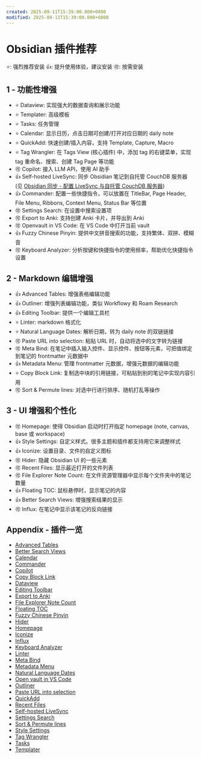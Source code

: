 ```yaml
---
created: 2025-09-11T15:39:00.000+0800
modified: 2025-09-11T15:39:00.000+0800
---
```


# Obsidian 插件推荐

⭐: 强烈推荐安装
👍: 提升使用体验，建议安装
🉑: 按需安装

## 1 - 功能性增强

+ ⭐ Dataview: 实现强大的数据查询和展示功能
+ ⭐ Templater: 高级模板
+ ⭐ Tasks: 任务管理
+ ⭐ Calendar: 显示日历，点击日期可创建/打开对应日期的 daily note
+ ⭐ QuickAdd: 快速创建/插入内容，支持 Template, Capture, Macro
+ ⭐ Tag Wrangler: 在 Tags View (核心插件) 中，添加 tag 的右键菜单，实现 tag 重命名、搜索、创建 Tag Page 等功能
+ 🉑 Copilot: 接入 LLM API，使用 AI 助手
+ 👍 Self-hosted LiveSync: 同步 Obsidian 笔记到自托管 CouchDB 服务器 (见 [Obsidian 同步 - 配置 LiveSync 与自托管 CouchDB 服务器](./Obsidian%20同步%20-%20配置%20LiveSync%20与自托管%20CouchDB%20服务器.md))
+ 👍 Commander: 配置一些快捷指令，可以放置在 TitleBar, Page Header, File Menu, Ribbons, Context Menu, Status Bar 等位置
+ 🉑 Settings Search: 在设置中搜索设置项
+ 🉑 Export to Anki: 支持创建 Anki 卡片，并导出到 Anki
+ 🉑 Openvault in VS Code: 在 VS Code 中打开当前 vault
+ 👍 Fuzzy Chinese Pinyin: 提供中文拼音搜索的功能，支持繁体、双拼、模糊音
+ 🉑 Keyboard Analyzer: 分析按键和快捷指令的使用频率，帮助优化快捷指令设置

## 2 - Markdown 编辑增强

+ 👍 Advanced Tables: 增强表格编辑功能
+ 👍 Outliner: 增强列表编辑功能，类似 Workflowy 和 Roam Research
+ 👍 Editing Toolbar: 提供一个编辑工具栏
+ ⭐ Linter: markdown 格式化
+ ⭐ Natural Language Dates: 解析日期，转为 daily note 的双链链接
+ 🉑 Paste URL into selection: 粘贴 URL 时，自动将选中的文字转为链接
+ 🉑 Meta Bind: 在笔记中插入输入控件、显示控件、按钮等元素，可把值绑定到笔记的 frontmatter 元数据中
+ 👍 Metadata Menu: 管理 frontmatter 元数据，增强元数据的编辑功能
+ ⭐ Copy Block Link: 复制选中块的引用链接，可粘贴到别的笔记中实现内容引用
+ 🉑 Sort & Permute lines: 对选中行进行排序、随机打乱等操作

## 3 - UI 增强和个性化

+ 🉑 Homepage: 使得 Obsidian 启动时打开指定 homepage (note, canvas, base 或 workspace)
+ 👍 Style Settings: 自定义样式。很多主题和插件都支持用它来调整样式
+ 👍 Iconize: 设置目录、文件的自定义图标
+ 🉑 Hider: 隐藏 Obsidian UI 的一些元素
+ 🉑 Recent Files: 显示最近打开的文件列表
+ 🉑 File Explorer Note Count: 在文件资源管理器中显示每个文件夹中的笔记数量
+ 👍 Floating TOC: 鼠标悬停时，显示笔记的内容
+ 👍 Better Search Views: 增强搜索结果的显示
+ 🉑 Influx: 在笔记中显示该笔记的反向链接

## Appendix - 插件一览

+ [Advanced Tables](https://github.com/tgrosinger/advanced-tables-obsidian)
+ [Better Search Views](https://github.com/ivan-lednev/better-search-views)
+ [Calendar](https://github.com/liamcain/obsidian-calendar-plugin)
+ [Commander](https://github.com/phibr0/obsidian-commander)
+ [Copilot](https://github.com/logancyang/obsidian-copilot)
+ [Copy Block Link](https://github.com/mgmeyers/obsidian-copy-block-link)
+ [Dataview](https://github.com/blacksmithgu/obsidian-dataview)
+ [Editing Toolbar](https://github.com/cumany/obsidian-editing-toolbar)
+ [Export to Anki](https://github.com/Pseudonium/Obsidian_to_Anki)
+ [File Explorer Note Count](https://github.com/ozntel/file-explorer-note-count)
+ [Floating TOC](https://github.com/PKM-er/obsidian-floating-toc-plugin)
+ [Fuzzy Chinese Pinyin](https://github.com/lazyloong/obsidian-fuzzy-chinese)
+ [Hider](https://github.com/kepano/obsidian-hider)
+ [Homepage](https://github.com/mirnovov/obsidian-homepage)
+ [Iconize](https://github.com/FlorianWoelki/obsidian-iconize)
+ [Influx](https://github.com/jensmtg/influx)
+ [Keyboard Analyzer](https://github.com/cogscides/obsidian-keyboard-analyzer)
+ [Linter](https://github.com/platers/obsidian-linter)
+ [Meta Bind](https://github.com/mProjectsCode/obsidian-meta-bind-plugin)
+ [Metadata Menu](https://github.com/mdelobelle/metadatamenu)
+ [Natural Language Dates](https://github.com/argenos/nldates-obsidian)
+ [Open vault in VS Code](https://github.com/NomarCub/obsidian-open-vscode)
+ [Outliner](https://github.com/vslinko/obsidian-outliner)
+ [Paste URL into selection](https://github.com/denolehov/obsidian-url-into-selection)
+ [QuickAdd](https://github.com/chhoumann/quickadd)
+ [Recent Files](https://github.com/tgrosinger/recent-files-obsidian)
+ [Self-hosted LiveSync](https://github.com/vrtmrz/obsidian-livesync)
+ [Settings Search](https://github.com/javalent/settings-search)
+ [Sort & Permute lines](https://github.com/Vinzent03/obsidian-sort-and-permute-lines)
+ [Style Settings](https://github.com/mgmeyers/obsidian-style-settings)
+ [Tag Wrangler](https://github.com/pjeby/tag-wrangler)
+ [Tasks](https://github.com/obsidian-tasks-group/obsidian-tasks)
+ [Templater](https://github.com/SilentVoid13/Templater)
